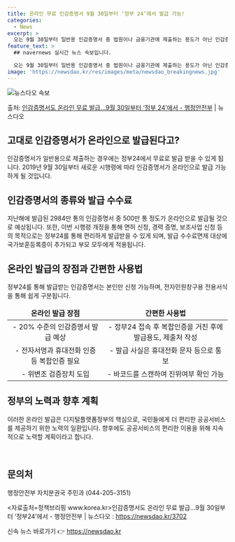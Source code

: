 ```yaml
---
title: 온라인 무료 인감증명서 9월 30일부터 ‘정부 24’에서 발급 가능!
categories:
  - News
excerpt: >
  오는 9월 30일부터 일반용 인감증명서 중 법원이나 금융기관에 제출하는 용도가 아닌 인감증명서는 정부24(w…
feature_text: >
  ## navernews 실시간 뉴스 속보입니다.

  오는 9월 30일부터 일반용 인감증명서 중 법원이나 금융기관에 제출하는 용도가 아닌 인감증명서는 정부24(w…
image: 'https://newsdao.kr/res/images/meta/newsdao_breakingnews.jpg'
---
```


![뉴스다오 속보](https://newsdao.kr/res/images/meta/newsdao_breakingnews.jpg)

<p>출처: <a href="https://newsdao.kr/3702" rel="dofollow">인감증명서도 온라인 무료 발급…9월 30일부터 ‘정부 24’에서 - 행정안전부</a> | 뉴스다오</p>

<h2 data-ke-size="size26">고대로 인감증명서가 온라인으로 발급된다고?</h2>
<p data-ke-size="size16">인감증명서가 일반용으로 제출하는 경우에는 정부24에서 무료로 발급 받을 수 있게 됩니다. 2019년 9월 30일부터 새로운 시행령에 따라 인감증명서가 온라인으로 발급 가능하게 될 것입니다.</p>

<h2 data-ke-size="size26">인감증명서의 종류와 발급 수수료</h2>
<p data-ke-size="size16">지난해에 발급된 2984만 통의 인감증명서 중 500만 통 정도가 온라인으로 발급될 것으로 예상됩니다. 또한, 이번 시행령 개정을 통해 면허 신청, 경력 증명, 보조사업 신청 등의 목적으로는 정부24를 통해 편리하게 발급받을 수 있게 되며, 발급 수수료면제 대상에 국가보훈등록증이 추가되고 부모 모두에게 적용됩니다.</p>

<h2 data-ke-size="size26">온라인 발급의 장점과 간편한 사용법</h2>
<p data-ke-size="size16">정부24를 통해 발급받는 인감증명서는 본인만 신청 가능하며, 전자민원창구용 전용서식을 통해 쉽게 구분됩니다.</p>
<table>
	<thead>
		<tr>
			<td style="text-align: center; height: 17px;"><b>온라인 발급 장점</b></td>
			<td style="text-align: center; height: 17px;"><b>간편한 사용법</b></td>
		</tr>
	</thead>
	<tbody>
		<tr>
			<td style="text-align: center; height: 17px;">- 20% 수준의 인감증명서 발급 예상</td>
			<td style="text-align: center; height: 17px;">- 정부24 접속 후 복합인증을 거친 후에 발급용도, 제출처 작성</td>
		</tr>
		<tr>
			<td style="text-align: center; height: 17px;">- 전자서명과 휴대전화 인증 등 복합인증 필요</td>
			<td style="text-align: center; height: 17px;">- 발급 사실은 휴대전화 문자 등으로 통보</td>
		</tr>
		<tr>
			<td style="text-align: center; height: 17px;">- 위변조 검증장치 도입</td>
			<td style="text-align: center; height: 17px;">- 바코드를 스캔하여 진위여부 확인 가능</td>
		</tr>
	</tbody>
</table>

<h2 data-ke-size="size26">정부의 노력과 향후 계획</h2>
<p data-ke-size="size16">이러한 온라인 발급은 디지털플랫폼정부의 핵심으로, 국민들에게 더 편리한 공공서비스를 제공하기 위한 노력의 일환입니다. 향후에도 공공서비스의 편리한 이용을 위해 지속적으로 노력할 계획이라고 합니다.</p>
<p data-ke-size="size16">&nbsp;</p>
<h2 data-ke-size="size26">문의처</h2>
<p data-ke-size="size16">행정안전부 자치분권국 주민과 (044-205-3151)</p>
<p data-ke-size="size16"><자료출처=정책브리핑 www.korea.kr>인감증명서도 온라인 무료 발급…9월 30일부터 ‘정부24’에서 - 행정안전부 | 뉴스다오 : <a href="https://newsdao.kr/3702">https://newsdao.kr/3702</a></p>
<p data-ke-size="size16"></p> 

신속 뉴스 바로가기 👉 <a href="https://newsdao.kr" rel="dofollow">https://newsdao.kr</a>


